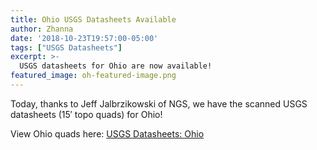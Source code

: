 ```yaml
---
title: Ohio USGS Datasheets Available
author: Zhanna
date: '2018-10-23T19:57:00-05:00'
tags: ["USGS Datasheets"]
excerpt: >-
  USGS datasheets for Ohio are now available!
featured_image: oh-featured-image.png
---
```


Today, thanks to Jeff Jalbrzikowski of NGS, we have the scanned USGS datasheets (15′ topo quads) for Ohio!

View Ohio quads here: [USGS Datasheets: Ohio](/usgs-datasheets/ohio/)
